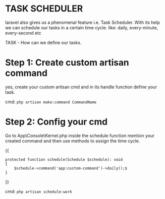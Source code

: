 #                                   TASK SCHEDULER

laravel also gives us a phenomenal feature i.e. Task Scheduler. With its help we can schedule our tasks in a certain time cycle. like: daily, every-minute, every-second etc

TASK - How can we define our tasks.

# Step 1: Create custom artisan command
yes, create your custom artisan cmd and in its handle function define your task.

cmd: `php artisan make:command CommandName`

# Step 2: Config your cmd
Go to App\Console\Kernel.php inside the schedule function mention your created command and then use methods to assign the time cycle.

{{

    protected function schedule(Schedule $schedule): void
    {
        $schedule->command('app:custom-command')->daily();$
    }
    
}}

cmd: `php artisan schedule:work`